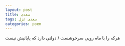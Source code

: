 ```yaml
---
layout: post
title: سعدی
tags: سعدی غزل
categories: poem
---
```


هرکه را با ماه رویی سرخوشست / دولتی دارد که پایانیش نیست
